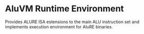 # AluVM Runtime Environment

Provides ALURE ISA estensions to the main ALU instruction set and implements
execution environment for AluRE binaries.
